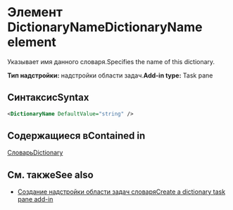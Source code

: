 # <a name="dictionaryname-element"></a><span data-ttu-id="56939-101">Элемент DictionaryName</span><span class="sxs-lookup"><span data-stu-id="56939-101">DictionaryName element</span></span>

<span data-ttu-id="56939-102">Указывает имя данного словаря.</span><span class="sxs-lookup"><span data-stu-id="56939-102">Specifies the name of this dictionary.</span></span>

<span data-ttu-id="56939-103">**Тип надстройки:** надстройки области задач.</span><span class="sxs-lookup"><span data-stu-id="56939-103">**Add-in type:** Task pane</span></span>

## <a name="syntax"></a><span data-ttu-id="56939-104">Синтаксис</span><span class="sxs-lookup"><span data-stu-id="56939-104">Syntax</span></span>

```XML
<DictionaryName DefaultValue="string" />
```

## <a name="contained-in"></a><span data-ttu-id="56939-105">Содержащиеся в</span><span class="sxs-lookup"><span data-stu-id="56939-105">Contained in</span></span>

[<span data-ttu-id="56939-106">Словарь</span><span class="sxs-lookup"><span data-stu-id="56939-106">Dictionary</span></span>](dictionary.md)

## <a name="see-also"></a><span data-ttu-id="56939-107">См. также</span><span class="sxs-lookup"><span data-stu-id="56939-107">See also</span></span>

- [<span data-ttu-id="56939-108">Создание надстройки области задач словаря</span><span class="sxs-lookup"><span data-stu-id="56939-108">Create a dictionary task pane add-in</span></span>](https://docs.microsoft.com/office/dev/add-ins/word/dictionary-task-pane-add-ins)
    
